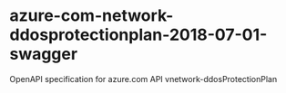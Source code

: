 # azure-com-network-ddosprotectionplan-2018-07-01-swagger
OpenAPI specification for azure.com API vnetwork-ddosProtectionPlan
